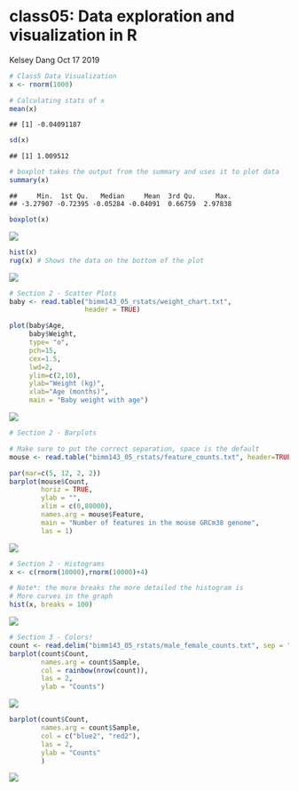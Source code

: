 class05: Data exploration and visualization in R
================
Kelsey Dang
Oct 17 2019

``` r
# Class5 Data Visualization
x <- rnorm(1000)

# Calculating stats of x
mean(x)
```

    ## [1] -0.04091187

``` r
sd(x)
```

    ## [1] 1.009512

``` r
# boxplot takes the output from the summary and uses it to plot data
summary(x)
```

    ##     Min.  1st Qu.   Median     Mean  3rd Qu.     Max. 
    ## -3.27907 -0.72395 -0.05284 -0.04091  0.66759  2.97838

``` r
boxplot(x)
```

![](Class05_files/figure-gfm/unnamed-chunk-1-1.png)<!-- -->

``` r
hist(x)
rug(x) # Shows the data on the bottom of the plot
```

![](Class05_files/figure-gfm/unnamed-chunk-1-2.png)<!-- -->

``` r
# Section 2 - Scatter Plots
baby <- read.table("bimm143_05_rstats/weight_chart.txt",
                   header = TRUE)

plot(baby$Age, 
     baby$Weight, 
     type= "o",
     pch=15,
     cex=1.5,
     lwd=2,
     ylim=c(2,10),
     ylab="Weight (kg)",
     xlab="Age (months)",
     main = "Baby weight with age")
```

![](Class05_files/figure-gfm/unnamed-chunk-1-3.png)<!-- -->

``` r
# Section 2 - Barplots

# Make sure to put the correct separation, space is the default
mouse <- read.table("bimm143_05_rstats/feature_counts.txt", header=TRUE, sep="\t")

par(mar=c(5, 12, 2, 2))
barplot(mouse$Count,
        horiz = TRUE,
        ylab = "",
        xlim = c(0,80000),
        names.arg = mouse$Feature,
        main = "Number of features in the mouse GRCm38 genome",
        las = 1)
```

![](Class05_files/figure-gfm/unnamed-chunk-1-4.png)<!-- -->

``` r
# Section 2 - Histograms
x <- c(rnorm(10000),rnorm(10000)+4)

# Note*: the more breaks the more detailed the histogram is
# More curves in the graph
hist(x, breaks = 100)
```

![](Class05_files/figure-gfm/unnamed-chunk-1-5.png)<!-- -->

``` r
# Section 3 - Colors!
count <- read.delim("bimm143_05_rstats/male_female_counts.txt", sep = "\t", header = TRUE)
barplot(count$Count,
        names.arg = count$Sample,
        col = rainbow(nrow(count)),
        las = 2,
        ylab = "Counts")
```

![](Class05_files/figure-gfm/unnamed-chunk-1-6.png)<!-- -->

``` r
barplot(count$Count,
        names.arg = count$Sample,
        col = c("blue2", "red2"),
        las = 2,
        ylab = "Counts"
        )
```

![](Class05_files/figure-gfm/unnamed-chunk-1-7.png)<!-- -->
